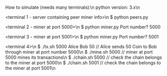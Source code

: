 How to simulate (needs many terminals):\n
python version: 3.x\n

<terminal 1 - server containing peer miner info>\n
$ python peers.py

<terminal 2 - miner at port 5000>\n
$ python miner.py
Port number? 5000

<terminal 3 - miner at port 5001>\n
$ python miner.py
Port number? 5001

<terminal 4>\n
$ ./tx.sh 5000 Alice Bob 50  // Alice sends 50 Coin to Bob through miner at port number 5000\n
$ ./mine.sh 5000  // miner at port 5000 mines its transactions\n
$ ./chain.sh 5000  // check the chain belongs to the miner at port 5000\n
$ ./chain.sh 5001  // check the chain belongs to the miner at port 5001\n

